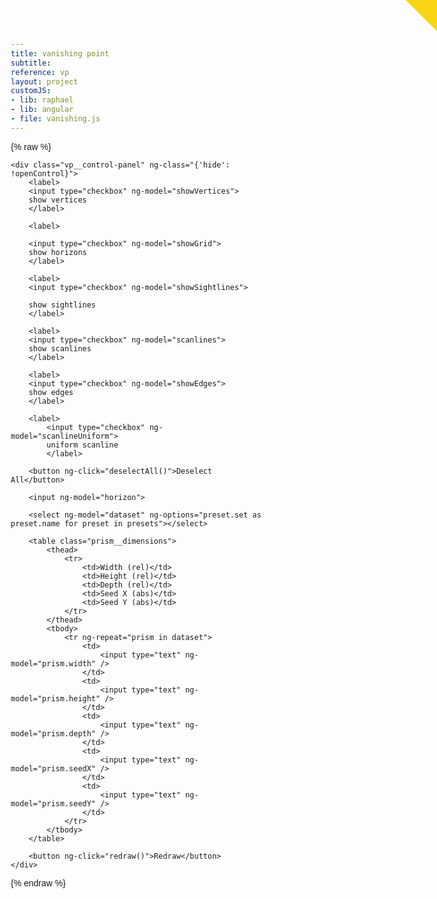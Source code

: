 ```yaml
---
title: vanishing point
subtitle: 
reference: vp
layout: project
customJS:
- lib: raphael
- lib: angular
- file: vanishing.js
---
```

{% raw %}

<style>
* {
	box-sizing: border-box;
	padding: 0;
	margin: 0;
}
body {
	font-family: "WhitneyLight", helvetica, arial, sans-serif;
}
.control-toggle {
	position: fixed;
	right: 0;
	top: 0;
	z-index: 501;
	border: none;
	background: none;
	font-family: "WhitneyLight", helvetica, arial, sans-serif;
	color: rgba(0,0,0,0);
	transition: color 0.5s;
}
.control-toggle i {
	color: rgba(130,11,4,255);
	position: absolute;
	right: 5px;
	top: 5px;
	font-size: 20px;
	transition: color 0.5s;
}
.control-toggle:before {
	content: "";
	height: 0;
	width: 0;
	float: right;
	display: block;
	border-right: 25px solid #f8d516;
	border-top: 25px solid #f8d516;
	border-bottom: 25px solid transparent;
	border-left: 25px solid transparent;
}
.control-toggle:hover {
	color: rgba(0,0,0,1);
	cursor: pointer;
}
.control-toggle:focus {
	outline: none;
}
.control-toggle:hover i { 
	color: #fef9dc;
}
.vp__control-panel {
	position: fixed;
	height: 100%;
	z-index: 500;
	top: 0;
	padding: 50px 25px;
	right: 0;
	width: 50%;
	background-color: rgba(41,55,86,.9);
}
.hide {
	display: none;
}
.prism__dimensions {
	border-collapse: collapse;
	width: 100%;
}
.prism__dimensions tr {
	display: block;
	border-bottom: 1px solid #eee;
}
.prism__dimensions tbody td {
	border-right: 1px solid #eee;
	width: 20%;
}
.prism__dimensions tr input {
	border: none;
	padding: 0.5em;
	font: 1em "WhitneyLight", helvetica, arial, sans-serif;
	width: 100%;
}
.button {
	font: 1em "WhitneyLight", helvetica, arial, sans-serif;
	background-color: ;
}
</style>

<div ng-app="vanish" ng-controller="vanishingSettings">
	<button class="control-toggle" ng-click="toggleCtrlPanel()"><i class="ion-gear-b" data-pack="default" data-tags="settings, options, cog"></i> Toggle Control Panel</button>
	
	<div class="vp__control-panel" ng-class="{'hide': !openControl}">
		<label>
		<input type="checkbox" ng-model="showVertices">
		show vertices
		</label>
		
		<label>
		
		<input type="checkbox" ng-model="showGrid">
		show horizons
		</label>
		
		<label>
		<input type="checkbox" ng-model="showSightlines">

		show sightlines
		</label>
		
		<label>
		<input type="checkbox" ng-model="scanlines">
		show scanlines
		</label>
		
		<label>
		<input type="checkbox" ng-model="showEdges">
		show edges
		</label>
		
		<label>
			<input type="checkbox" ng-model="scanlineUniform">
			uniform scanline
			</label>
		
		<button ng-click="deselectAll()">Deselect All</button>
		
		<input ng-model="horizon">
		
		<select ng-model="dataset" ng-options="preset.set as preset.name for preset in presets"></select>
		
		<table class="prism__dimensions">
			<thead>
				<tr>
					<td>Width (rel)</td>
					<td>Height (rel)</td>
					<td>Depth (rel)</td>
					<td>Seed X (abs)</td>
					<td>Seed Y (abs)</td>
				</tr>
			</thead>
			<tbody>
				<tr ng-repeat="prism in dataset">
					<td>
						<input type="text" ng-model="prism.width" />
					</td>
					<td>
						<input type="text" ng-model="prism.height" />
					</td>
					<td>
						<input type="text" ng-model="prism.depth" />
					</td>
					<td>
						<input type="text" ng-model="prism.seedX" />
					</td>
					<td>
						<input type="text" ng-model="prism.seedY" />
					</td>
				</tr>
			</tbody>
		</table>
		
		<button ng-click="redraw()">Redraw</button>
	</div>
</div>
{% endraw %}